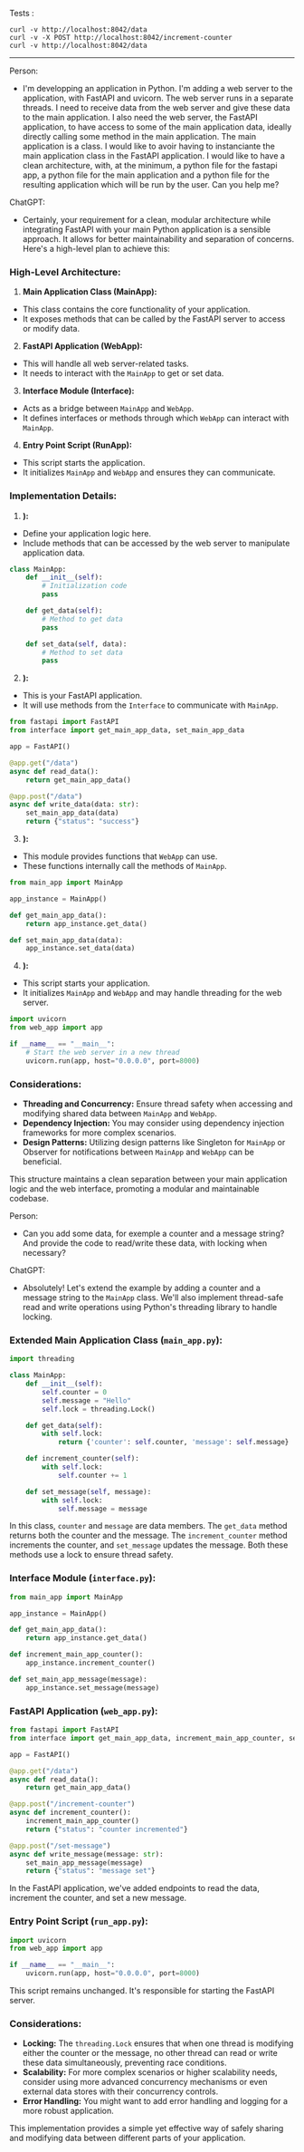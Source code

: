 
Tests : 

    curl -v http://localhost:8042/data
    curl -v -X POST http://localhost:8042/increment-counter
    curl -v http://localhost:8042/data


----

Person:
- I'm developping an application in Python. I'm adding a web server to the application, with FastAPI and uvicorn. The web server runs in a separate threads.
  I need to receive data from the web server and give these data to the main application. I also need the web server, the FastAPI application, to have access to some of the main application data, ideally directly calling some method in the main application.
  The main application is a class.
  I would like to avoir having to instanciante the main application class in the FastAPI application. I would like to have a clean architecture, with, at the minimum, a python file for the fastapi app, a python file for the main application and a python file for the resulting application which will be run by the user.
  Can you help me?

ChatGPT:
- Certainly, your requirement for a clean, modular architecture while integrating FastAPI with your main Python application is a sensible approach. It allows for better maintainability and separation of concerns. Here's a high-level plan to achieve this:
### High-Level Architecture:
1. **Main Application Class (MainApp):**
- This class contains the core functionality of your application.
- It exposes methods that can be called by the FastAPI server to access or modify data.
2. **FastAPI Application (WebApp):**
- This will handle all web server-related tasks.
- It needs to interact with the `MainApp` to get or set data.
3. **Interface Module (Interface):**
- Acts as a bridge between `MainApp` and `WebApp`.
- It defines interfaces or methods through which `WebApp` can interact with `MainApp`.
4. **Entry Point Script (RunApp):**
- This script starts the application.
- It initializes `MainApp` and `WebApp` and ensures they can communicate.
### Implementation Details:
1. **):**
- Define your application logic here.
- Include methods that can be accessed by the web server to manipulate application data.

```python
class MainApp:
    def __init__(self):
        # Initialization code
        pass

    def get_data(self):
        # Method to get data
        pass

    def set_data(self, data):
        # Method to set data
        pass
``` 
2. **):**
- This is your FastAPI application.
- It will use methods from the `Interface` to communicate with `MainApp`.

```python
from fastapi import FastAPI
from interface import get_main_app_data, set_main_app_data

app = FastAPI()

@app.get("/data")
async def read_data():
    return get_main_app_data()

@app.post("/data")
async def write_data(data: str):
    set_main_app_data(data)
    return {"status": "success"}
``` 
3. **):**
- This module provides functions that `WebApp` can use.
- These functions internally call the methods of `MainApp`.

```python
from main_app import MainApp

app_instance = MainApp()

def get_main_app_data():
    return app_instance.get_data()

def set_main_app_data(data):
    app_instance.set_data(data)
``` 
4. **):**
- This script starts your application.
- It initializes `MainApp` and `WebApp` and may handle threading for the web server.

```python
import uvicorn
from web_app import app

if __name__ == "__main__":
    # Start the web server in a new thread
    uvicorn.run(app, host="0.0.0.0", port=8000)
```
### Considerations:
- **Threading and Concurrency:**  Ensure thread safety when accessing and modifying shared data between `MainApp` and `WebApp`.
- **Dependency Injection:**  You may consider using dependency injection frameworks for more complex scenarios.
- **Design Patterns:**  Utilizing design patterns like Singleton for `MainApp` or Observer for notifications between `MainApp` and `WebApp` can be beneficial.

This structure maintains a clean separation between your main application logic and the web interface, promoting a modular and maintainable codebase.

Person:
- Can you add some data, for exemple a counter and a message string? And provide the code to read/write these data, with locking when necessary?

ChatGPT:
- Absolutely! Let's extend the example by adding a counter and a message string to the `MainApp` class. We'll also implement thread-safe read and write operations using Python's threading library to handle locking.
### Extended Main Application Class (`main_app.py`):

```python
import threading

class MainApp:
    def __init__(self):
        self.counter = 0
        self.message = "Hello"
        self.lock = threading.Lock()

    def get_data(self):
        with self.lock:
            return {'counter': self.counter, 'message': self.message}

    def increment_counter(self):
        with self.lock:
            self.counter += 1

    def set_message(self, message):
        with self.lock:
            self.message = message
```



In this class, `counter` and `message` are data members. The `get_data` method returns both the counter and the message. The `increment_counter` method increments the counter, and `set_message` updates the message. Both these methods use a lock to ensure thread safety.
### Interface Module (`interface.py`):

```python
from main_app import MainApp

app_instance = MainApp()

def get_main_app_data():
    return app_instance.get_data()

def increment_main_app_counter():
    app_instance.increment_counter()

def set_main_app_message(message):
    app_instance.set_message(message)
```


### FastAPI Application (`web_app.py`):

```python
from fastapi import FastAPI
from interface import get_main_app_data, increment_main_app_counter, set_main_app_message

app = FastAPI()

@app.get("/data")
async def read_data():
    return get_main_app_data()

@app.post("/increment-counter")
async def increment_counter():
    increment_main_app_counter()
    return {"status": "counter incremented"}

@app.post("/set-message")
async def write_message(message: str):
    set_main_app_message(message)
    return {"status": "message set"}
```



In the FastAPI application, we've added endpoints to read the data, increment the counter, and set a new message.
### Entry Point Script (`run_app.py`):

```python
import uvicorn
from web_app import app

if __name__ == "__main__":
    uvicorn.run(app, host="0.0.0.0", port=8000)
```



This script remains unchanged. It's responsible for starting the FastAPI server.
### Considerations:
- **Locking:**  The `threading.Lock` ensures that when one thread is modifying either the counter or the message, no other thread can read or write these data simultaneously, preventing race conditions.
- **Scalability:**  For more complex scenarios or higher scalability needs, consider using more advanced concurrency mechanisms or even external data stores with their concurrency controls.
- **Error Handling:**  You might want to add error handling and logging for a more robust application.

This implementation provides a simple yet effective way of safely sharing and modifying data between different parts of your application.
